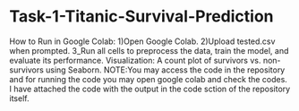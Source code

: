 # Task-1-Titanic-Survival-Prediction
How to Run in Google Colab:
1)Open Google Colab.
2)Upload tested.csv when prompted.
3_Run all cells to preprocess the data, train the model, and evaluate its performance.
Visualization:
A count plot of survivors vs. non-survivors using Seaborn.
NOTE:You may access the code in the repository and for running the code you may open google colab and check the codes. I have attached the code with the output in the code sction of the repository itself.
